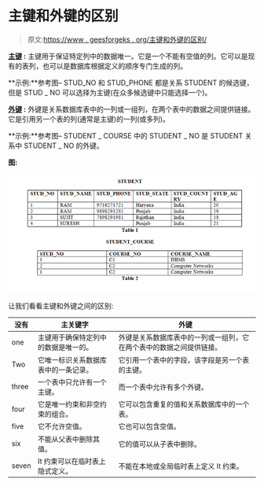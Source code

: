 # 主键和外键的区别

> 原文:[https://www . geesforgeks . org/主键和外键的区别/](https://www.geeksforgeeks.org/difference-between-primary-key-and-foreign-key/)

**[主键](https://www.geeksforgeeks.org/types-of-keys-in-relational-model-candidate-super-primary-alternate-and-foreign/) :**
主键用于保证特定列中的数据唯一。它是一个不能有空值的列。它可以是现有的表列，也可以是数据库根据定义的顺序专门生成的列。

**示例:**参考图–
STUD_NO 和 STUD_PHONE 都是关系 STUDENT 的候选键，但是 STUD _ NO 可以选择为主键(在众多候选键中只能选择一个)。

**[外键](https://www.geeksforgeeks.org/types-of-keys-in-relational-model-candidate-super-primary-alternate-and-foreign/) :**
外键是关系数据库表中的一列或一组列，在两个表中的数据之间提供链接。它是引用另一个表的列(通常是主键)的一列(或多列)。

**示例:**参考图–
STUDENT _ COURSE 中的 STUDENT _ NO 是 STUDENT 关系中 STUDENT _ NO 的外键。

**图:**

![](img/5998ec30f16e2a99d042289cabaefef1.png)

让我们看看主键和外键之间的区别:

<center>

| 没有 | 主关键字 | 外键 |
| --- | --- | --- |
| one | 主键用于确保特定列中的数据是唯一的。 | 外键是关系数据库表中的一列或一组列，它在两个表中的数据之间提供链接。 |
| Two | 它唯一标识关系数据库表中的一条记录。 | 它引用一个表中的字段，该字段是另一个表的主键。 |
| three | 一个表中只允许有一个主键。 | 而一个表中允许有多个外键。 |
| four | 它是唯一约束和非空约束的组合。 | 它可以包含重复的值和关系数据库中的一个表。 |
| five | 它不允许空值。 | 它也可以包含空值。 |
| six | 不能从父表中删除其值。 | 它的值可以从子表中删除。 |
| seven | It 约束可以在临时表上隐式定义。 | 不能在本地或全局临时表上定义 It 约束。 |

</center>